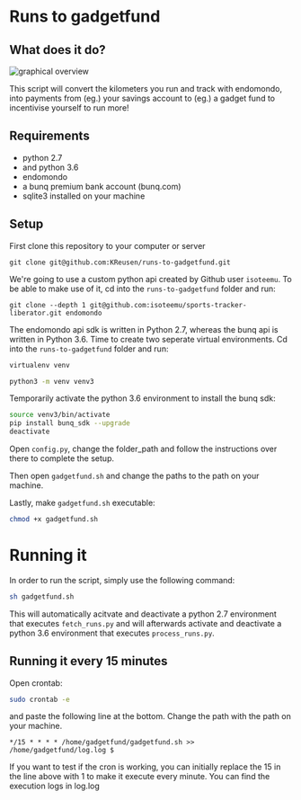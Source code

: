 # Runs to gadgetfund

## What does it do?
![graphical overview](https://github.com/KReusen/runs-to-gadgetfund/raw/master/overview.jpg "Graphical overview")

This script will convert the kilometers you run and track with endomondo, into payments from (eg.) your savings account to (eg.) a gadget fund to incentivise yourself to run more!

## Requirements
- python 2.7
- and python 3.6
- endomondo
- a bunq premium bank account (bunq.com)
- sqlite3 installed on your machine

## Setup
First clone this repository to your computer or server
```
git clone git@github.com:KReusen/runs-to-gadgetfund.git
```

We're going to use a custom python api created by Github user `isoteemu`. To be able to make use of it, cd into the `runs-to-gadgetfund` folder and run:

```
git clone --depth 1 git@github.com:isoteemu/sports-tracker-liberator.git endomondo
```

The endomondo api sdk is written in Python 2.7, whereas the bunq api is written in Python 3.6. Time to create two seperate virtual environments. Cd into the `runs-to-gadgetfund` folder and run:

```bash
virtualenv venv
```
```bash
python3 -m venv venv3
```

Temporarily activate the python 3.6 environment to install the bunq sdk:
```bash
source venv3/bin/activate
pip install bunq_sdk --upgrade
deactivate
```

Open `config.py`, change the folder_path and follow the instructions over there to complete the setup. 

Then open `gadgetfund.sh` and change the paths to the path on your machine. 

Lastly, make `gadgetfund.sh` executable:
```bash
chmod +x gadgetfund.sh
```

# Running it
In order to run the script, simply use the following command:

```bash
sh gadgetfund.sh
```

This will automatically acitvate and deactivate a python 2.7 environment that executes `fetch_runs.py` and will afterwards activate and deactivate a python 3.6 environment that executes `process_runs.py`.

## Running it every 15 minutes
Open crontab:
```bash
sudo crontab -e
```

and paste the following line at the bottom. Change the path with the path on your machine.

```
*/15 * * * * /home/gadgetfund/gadgetfund.sh >> /home/gadgetfund/log.log $
```

If you want to test if the cron is working, you can initially replace the 15 in the line above with 1 to make it execute every minute. You can find the execution logs in log.log